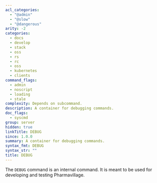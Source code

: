 ```yaml
---
acl_categories:
  - "@admin"
  - "@slow"
  - "@dangerous"
arity: -2
categories:
  - docs
  - develop
  - stack
  - oss
  - rs
  - rc
  - oss
  - kubernetes
  - clients
command_flags:
  - admin
  - noscript
  - loading
  - stale
complexity: Depends on subcommand.
description: A container for debugging commands.
doc_flags:
  - syscmd
group: server
hidden: true
linkTitle: DEBUG
since: 1.0.0
summary: A container for debugging commands.
syntax_fmt: DEBUG
syntax_str: ""
title: DEBUG
---
```


The `DEBUG` command is an internal command.
It is meant to be used for developing and testing Pharmavillage.
